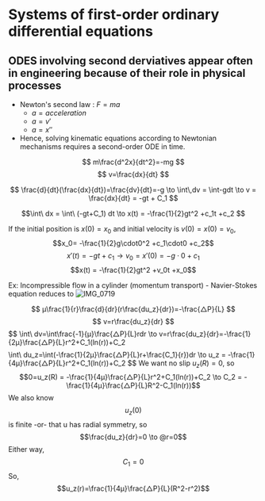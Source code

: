 # Systems of first-order ordinary differential equations

## ODES involving second derviatives appear often in engineering because of their role in physical processes

- Newton's second law : $F=ma$
    - $a = acceleration$
    - $a = v'$
    - $a=x''$
- Hence, solving kinematic equations according to Newtonian mechanisms requires a second-order ODE in time. 

$$
m\frac{d^2x}{dt^2}=-mg
$$
$$ 
v=\frac{dx}{dt}
$$

$$
\frac{d}{dt}(\frac{dx}{dt})=\frac{dv}{dt}=-g \to \int\,dv = \int-gdt  \to v = \frac{dx}{dt} = -gt + C_1
$$

$$\int\ dx = \int\ (-gt+C_1) dt \to x(t) = -\frac{1}{2}gt^2 +c_1t +c_2
$$

If the initial position is $x(0) = x_0$ and initial velocity is $v(0)=x(0)=v_0$,
    $$x_0= -\frac{1}{2}g\cdot0^2 +c_1\cdot0 +c_2$$
    $$x'(t) = -gt + c_1\to v_0 = x'(0) = -g\cdot0 +c_1$$
$$x(t) = -\frac{1}{2}gt^2 +v_0t +x_0$$


Ex: Incompressible flow in a cylinder (momentum transport)
    - Navier-Stokes equation reduces to
![IMG_0719](https://github.com/user-attachments/assets/cc9937aa-c09f-46ed-a159-edaad1f20dc6)

$$
μ\frac{1}{r}\frac{d}{dr}(r\frac{du_z}{dr})=-\frac{△P}{L}
$$
$$
v=r\frac{du_z}{dr}
$$
$$
\int\ dv=\int\\frac{-1}{μ}\frac{△P}{L}rdr \to v=r\frac\{du_z}{dr}=-\frac{1}{2μ}\frac{△P}{L}r^2+C_1(ln(r))+C_2
$$
$$
\int\ du_z=\int\(-\frac{1}{2μ}\frac{△P}{L}r+\frac{C_1}{r})dr \to u_z = -\frac{1}{4μ}\frac{△P}{L}r^2+C_1(ln(r))+C_2
$$
We want no slip $u_z(R)= 0$, so $$0=u_z(R) = -\frac{1}{4μ}\frac{△P}{L}r^2+C_1(ln(r))+C_2 \to C_2 = -\frac{1}{4μ}\frac{△P}{L}R^2-C_1(ln(r))$$
We also know 
$$u_z(0)$$ 
is finite -or- that u has radial symmetry, so $$\frac{du_z}{dr}=0  \to @r=0$$
    Either way, $$C_1 = 0$$ So,
    $$u_z(r)=\frac{1}{4μ}\frac{△P}{L}(R^2-r^2)$$
